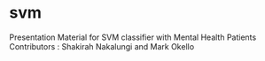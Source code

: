 # svm
Presentation Material for SVM classifier with Mental Health Patients
Contributors : Shakirah Nakalungi and Mark Okello

